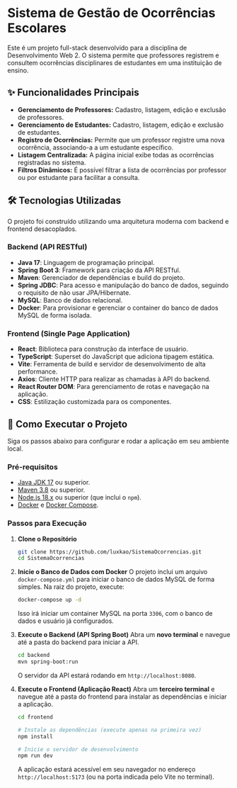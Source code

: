 # Sistema de Gestão de Ocorrências Escolares

Este é um projeto full-stack desenvolvido para a disciplina de Desenvolvimento Web 2. O sistema permite que professores registrem e consultem ocorrências disciplinares de estudantes em uma instituição de ensino.

## ✨ Funcionalidades Principais

- **Gerenciamento de Professores:** Cadastro, listagem, edição e exclusão de professores.
- **Gerenciamento de Estudantes:** Cadastro, listagem, edição e exclusão de estudantes.
- **Registro de Ocorrências:** Permite que um professor registre uma nova ocorrência, associando-a a um estudante específico.
- **Listagem Centralizada:** A página inicial exibe todas as ocorrências registradas no sistema.
- **Filtros Dinâmicos:** É possível filtrar a lista de ocorrências por professor ou por estudante para facilitar a consulta.

## 🛠️ Tecnologias Utilizadas

O projeto foi construído utilizando uma arquitetura moderna com backend e frontend desacoplados.

### **Backend (API RESTful)**

- **Java 17**: Linguagem de programação principal.
- **Spring Boot 3**: Framework para criação da API RESTful.
- **Maven**: Gerenciador de dependências e build do projeto.
- **Spring JDBC**: Para acesso e manipulação do banco de dados, seguindo o requisito de não usar JPA/Hibernate.
- **MySQL**: Banco de dados relacional.
- **Docker**: Para provisionar e gerenciar o container do banco de dados MySQL de forma isolada.

### **Frontend (Single Page Application)**

- **React**: Biblioteca para construção da interface de usuário.
- **TypeScript**: Superset do JavaScript que adiciona tipagem estática.
- **Vite**: Ferramenta de build e servidor de desenvolvimento de alta performance.
- **Axios**: Cliente HTTP para realizar as chamadas à API do backend.
- **React Router DOM**: Para gerenciamento de rotas e navegação na aplicação.
- **CSS**: Estilização customizada para os componentes.

## 🚀 Como Executar o Projeto

Siga os passos abaixo para configurar e rodar a aplicação em seu ambiente local.

### **Pré-requisitos**

- [Java JDK 17](https://www.oracle.com/java/technologies/javase/jdk17-archive-downloads.html) ou superior.
- [Maven 3.8](https://maven.apache.org/download.cgi) ou superior.
- [Node.js 18.x](https://nodejs.org/) ou superior (que inclui o `npm`).
- [Docker](https://www.docker.com/products/docker-desktop/) e [Docker Compose](https://docs.docker.com/compose/install/).

### **Passos para Execução**

1.  **Clone o Repositório**
    ```bash
    git clone https://github.com/luxkao/SistemaOcorrencias.git
    cd SistemaOcorrencias
    ```

2.  **Inicie o Banco de Dados com Docker**
    O projeto inclui um arquivo `docker-compose.yml` para iniciar o banco de dados MySQL de forma simples. Na raiz do projeto, execute:
    ```bash
    docker-compose up -d
    ```
    Isso irá iniciar um container MySQL na porta `3306`, com o banco de dados e usuário já configurados.

3.  **Execute o Backend (API Spring Boot)**
    Abra um **novo terminal** e navegue até a pasta do backend para iniciar a API.
    ```bash
    cd backend
    mvn spring-boot:run
    ```
    O servidor da API estará rodando em `http://localhost:8080`.

4.  **Execute o Frontend (Aplicação React)**
    Abra um **terceiro terminal** e navegue até a pasta do frontend para instalar as dependências e iniciar a aplicação.
    ```bash
    cd frontend

    # Instale as dependências (execute apenas na primeira vez)
    npm install

    # Inicie o servidor de desenvolvimento
    npm run dev
    ```
    A aplicação estará acessível em seu navegador no endereço `http://localhost:5173` (ou na porta indicada pelo Vite no terminal).
